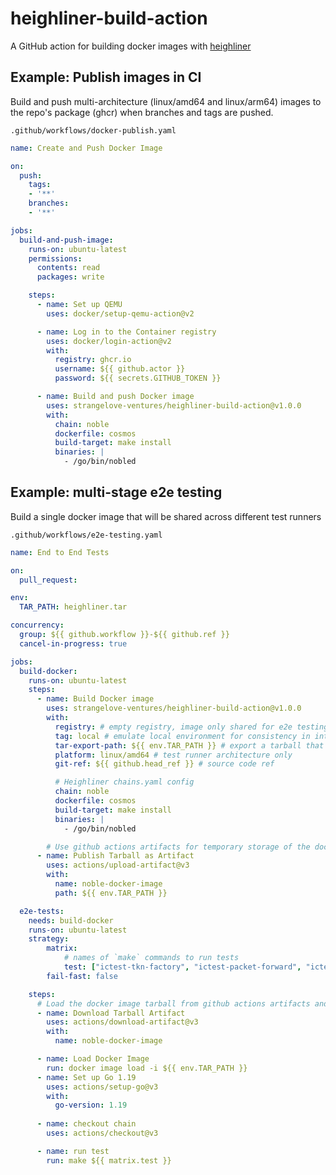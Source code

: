 # heighliner-build-action

A GitHub action for building docker images with [heighliner](https://github.com/strangelove-ventures/heighliner)

## Example: Publish images in CI

Build and push multi-architecture (linux/amd64 and linux/arm64) images to the repo's package (ghcr) when branches and tags are pushed.

`.github/workflows/docker-publish.yaml`

```yaml
name: Create and Push Docker Image

on:
  push:
    tags:
    - '**'
    branches:
    - '**'

jobs:
  build-and-push-image:
    runs-on: ubuntu-latest
    permissions:
      contents: read
      packages: write

    steps:
      - name: Set up QEMU
        uses: docker/setup-qemu-action@v2

      - name: Log in to the Container registry
        uses: docker/login-action@v2
        with:
          registry: ghcr.io
          username: ${{ github.actor }}
          password: ${{ secrets.GITHUB_TOKEN }}

      - name: Build and push Docker image
        uses: strangelove-ventures/heighliner-build-action@v1.0.0
        with:
          chain: noble
          dockerfile: cosmos
          build-target: make install
          binaries: |
            - /go/bin/nobled
```

## Example: multi-stage e2e testing 

Build a single docker image that will be shared across different test runners

`.github/workflows/e2e-testing.yaml`

```yaml
name: End to End Tests

on:
  pull_request:

env:
  TAR_PATH: heighliner.tar

concurrency:
  group: ${{ github.workflow }}-${{ github.ref }}
  cancel-in-progress: true

jobs:
  build-docker:
    runs-on: ubuntu-latest
    steps:
      - name: Build Docker image
        uses: strangelove-ventures/heighliner-build-action@v1.0.0
        with:
          registry: # empty registry, image only shared for e2e testing
          tag: local # emulate local environment for consistency in interchaintest cases
          tar-export-path: ${{ env.TAR_PATH }} # export a tarball that can be uploaded as an artifact for the e2e jobs
          platform: linux/amd64 # test runner architecture only
          git-ref: ${{ github.head_ref }} # source code ref

          # Heighliner chains.yaml config
          chain: noble
          dockerfile: cosmos
          build-target: make install
          binaries: |
            - /go/bin/nobled

        # Use github actions artifacts for temporary storage of the docker image tarball
      - name: Publish Tarball as Artifact
        uses: actions/upload-artifact@v3
        with:
          name: noble-docker-image
          path: ${{ env.TAR_PATH }}

  e2e-tests:
    needs: build-docker
    runs-on: ubuntu-latest
    strategy:
        matrix:
            # names of `make` commands to run tests
            test: ["ictest-tkn-factory", "ictest-packet-forward", "ictest-paramauthority", "ictest-chain-upgrade-noble-1", "ictest-chain-upgrade-grand-1", "ictest-globalFee", "ictest-ics20-bps-fees"]
        fail-fast: false

    steps:
      # Load the docker image tarball from github actions artifacts and run tests (one runner per test due to matrix)
      - name: Download Tarball Artifact
        uses: actions/download-artifact@v3
        with:
          name: noble-docker-image

      - name: Load Docker Image
        run: docker image load -i ${{ env.TAR_PATH }}
      - name: Set up Go 1.19
        uses: actions/setup-go@v3
        with:
          go-version: 1.19
              
      - name: checkout chain
        uses: actions/checkout@v3

      - name: run test
        run: make ${{ matrix.test }}
```
